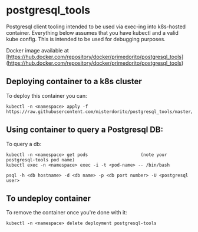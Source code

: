 # postgresql_tools
Postgresql client tooling intended to be used via exec-ing into k8s-hosted container.  Everything below assumes that you have kubectl and a valid kube config.  This is intended to be used for debugging purposes. 

Docker image available at [https://hub.docker.com/repository/docker/primedorito/postgresql_tools] (https://hub.docker.com/repository/docker/primedorito/postgresql_tools)

## Deploying container to a k8s cluster
To deploy this container you can:

```
kubectl -n <namespace> apply -f https://raw.githubusercontent.com/misterdorito/postgresql_tools/master/k8s/pg_tools.yml
```

## Using container to query a Postgresql DB:
To query a db:

```
kubectl -n <namespace> get pods                    (note your postgresql-tools pod name)
kubectl exec -n <namespace> exec -i -t <pod-name> -- /bin/bash

psql -h <db hostname> -d <db name> -p <db port number> -U <postgresql user>
```

## To undeploy container
To remove the container once you're done with it:

```
kubectl -n <namespace> delete deployment postgresql-tools
```
